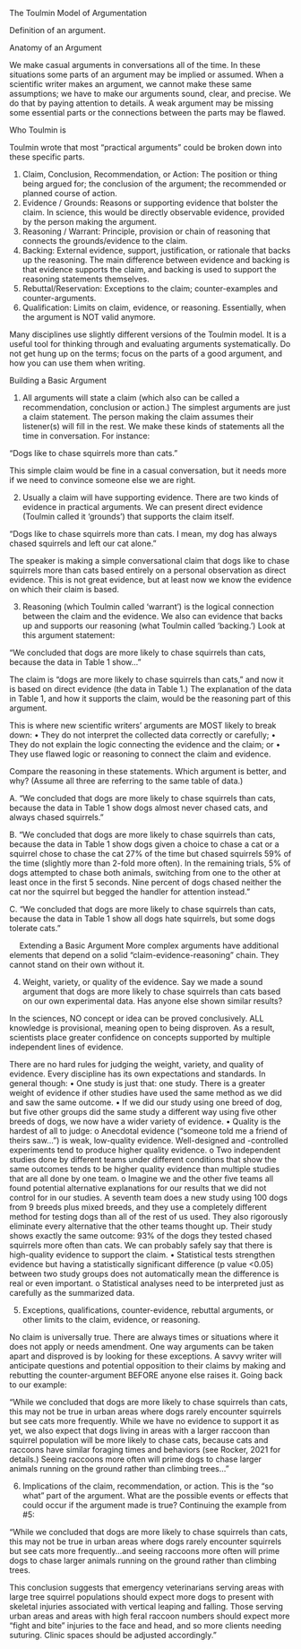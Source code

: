 The Toulmin Model of Argumentation 

Definition of an argument.


Anatomy of an Argument

We make casual arguments in conversations all of the time. In these situations some parts of an argument may be implied or assumed. When a scientific writer makes an argument, we cannot make these same assumptions; we have to make our arguments sound, clear, and precise. We do that by paying attention to details. A weak argument may be missing some essential parts or the connections between the parts may be flawed.

Who Toulmin is


Toulmin wrote that most “practical arguments” could be broken down into these specific parts. 

1.	Claim, Conclusion, Recommendation, or Action: 
The position or thing being argued for; the conclusion of the argument; the recommended or planned course of action.
2.	Evidence / Grounds: 
Reasons or supporting evidence that bolster the claim. In science, this would be directly observable evidence, provided by the person making the argument. 
3.	Reasoning / Warrant: 
Principle, provision or chain of reasoning that connects the grounds/evidence to the claim. 
4.	Backing: 
External evidence, support, justification, or rationale that backs up the reasoning. The main difference between evidence and backing is that evidence supports the claim, and backing is used to support the reasoning statements themselves.
5.	Rebuttal/Reservation: 
Exceptions to the claim; counter-examples and counter-arguments. 
6.	Qualification: 
Limits on claim, evidence, or reasoning. Essentially, when the argument is NOT valid anymore.

Many disciplines use slightly different versions of the Toulmin model. It is a useful tool for thinking through and evaluating arguments systematically. Do not get hung up on the terms; focus on the parts of a good argument, and how you can use them when writing.


Building a Basic Argument
1.	All arguments will state a claim (which also can be called a recommendation, conclusion or action.) The simplest arguments are just a claim statement. The person making the claim assumes their listener(s) will fill in the rest. We make these kinds of statements all the time in conversation. For instance:

“Dogs like to chase squirrels more than cats.”

This simple claim would be fine in a casual conversation, but it needs more if we need to convince someone else we are right. 

2.	Usually a claim will have supporting evidence. There are two kinds of evidence in practical arguments. We can present direct evidence (Toulmin called it ‘grounds’) that supports the claim itself. 

“Dogs like to chase squirrels more than cats. I mean, my dog has always chased squirrels and left our cat alone.”

The speaker is making a simple conversational claim that dogs like to chase squirrels more than cats based entirely on a personal observation as direct evidence. This is not great evidence, but at least now we know the evidence on which their claim is based.

3.	Reasoning (which Toulmin called ‘warrant’) is the logical connection between the claim and the evidence. We also can evidence that backs up and supports our reasoning (what Toulmin called ‘backing.’) Look at this argument statement:

“We concluded that dogs are more likely to chase squirrels than cats, because the data in Table 1 show…”

The claim is “dogs are more likely to chase squirrels than cats,” and now it is based on direct evidence (the data in Table 1.) The explanation of the data in Table 1, and how it supports the claim, would be the reasoning part of this argument. 

This is where new scientific writers’ arguments are MOST likely to break down:
•	They do not interpret the collected data correctly or carefully; 
•	They do not explain the logic connecting the evidence and the claim; or
•	They use flawed logic or reasoning to connect the claim and evidence.

Compare the reasoning in these statements. Which argument is better, and why? (Assume all three are referring to the same table of data.)

A.	“We concluded that dogs are more likely to chase squirrels than cats, because the data in Table 1 show dogs almost never chased cats, and always chased squirrels.”

B.	“We concluded that dogs are more likely to chase squirrels than cats, because the data in Table 1 show dogs given a choice to chase a cat or a squirrel chose to chase the cat 27% of the time but chased squirrels 59% of the time (slightly more than 2-fold more often). In the remaining trials, 5% of dogs attempted to chase both animals, switching from one to the other at least once in the first 5 seconds. Nine percent of dogs chased neither the cat nor the squirrel but begged the handler for attention instead.”

C.	“We concluded that dogs are more likely to chase squirrels than cats, because the data in Table 1 show all dogs hate squirrels, but some dogs tolerate cats.”


 
Extending a Basic Argument
More complex arguments have additional elements that depend on a solid “claim-evidence-reasoning” chain. They cannot stand on their own without it. 

4.	Weight, variety, or quality of the evidence. Say we made a sound argument that dogs are more likely to chase squirrels than cats based on our own experimental data. Has anyone else shown similar results? 

In the sciences, NO concept or idea can be proved conclusively. ALL knowledge is provisional, meaning open to being disproven. As a result, scientists place greater confidence on concepts supported by multiple independent lines of evidence. 

There are no hard rules for judging the weight, variety, and quality of evidence. Every discipline has its own expectations and standards. In general though:
•	One study is just that: one study. There is a greater weight of evidence if other studies have used the same method as we did and saw the same outcome. 
•	If we did our study using one breed of dog, but five other groups did the same study a different way using five other breeds of dogs, we now have a wider variety of evidence. 
•	Quality is the hardest of all to judge:
o	Anecdotal evidence (“someone told me a friend of theirs saw…”) is weak, low-quality evidence. Well-designed and -controlled experiments tend to produce higher quality evidence.
o	Two independent studies done by different teams under different conditions that show the same outcomes tends to be higher quality evidence than multiple studies that are all done by one team. 
o	Imagine we and the other five teams all found potential alternative explanations for our results that we did not control for in our studies. A seventh team does a new study using 100 dogs from 9 breeds plus mixed breeds, and they use a completely different method for testing dogs than all of the rest of us used. They also rigorously eliminate every alternative that the other teams thought up. Their study shows exactly the same outcome: 93% of the dogs they tested chased squirrels more often than cats. We can probably safely say that there is high-quality evidence to support the claim. 
•	Statistical tests strengthen evidence but having a statistically significant difference (p value <0.05) between two study groups does not automatically mean the difference is real or even important. 
o	Statistical analyses need to be interpreted just as carefully as the summarized data.

5.	Exceptions, qualifications, counter-evidence, rebuttal arguments, or other limits to the claim, evidence, or reasoning. 

No claim is universally true. There are always times or situations where it does not apply or needs amendment. One way arguments can be taken apart and disproved is by looking for these exceptions. A savvy writer will anticipate questions and potential opposition to their claims by making and rebutting the counter-argument BEFORE anyone else raises it. Going back to our example: 

“While we concluded that dogs are more likely to chase squirrels than cats, this may not be true in urban areas where dogs rarely encounter squirrels but see cats more frequently. While we have no evidence to support it as yet, we also expect that dogs living in areas with a larger raccoon than squirrel population will be more likely to chase cats, because cats and raccoons have similar foraging times and behaviors (see Rocker, 2021 for details.) Seeing raccoons more often will prime dogs to chase larger animals running on the ground rather than climbing trees…”

6.	Implications of the claim, recommendation, or action. This is the “so what” part of the argument. What are the possible events or effects that could occur if the argument made is true? Continuing the example from #5:

“While we concluded that dogs are more likely to chase squirrels than cats, this may not be true in urban areas where dogs rarely encounter squirrels but see cats more frequently…and seeing raccoons more often will prime dogs to chase larger animals running on the ground rather than climbing trees. 

This conclusion suggests that emergency veterinarians serving areas with large tree squirrel populations should expect more dogs to present with skeletal injuries associated with vertical leaping and falling. Those serving urban areas and areas with high feral raccoon numbers should expect more “fight and bite” injuries to the face and head, and so more clients needing suturing. Clinic spaces should be adjusted accordingly.”

